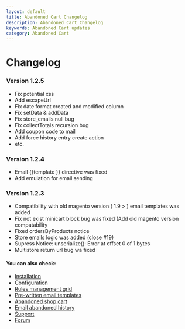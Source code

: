 ```yaml
---
layout: default
title: Abandoned Cart Changelog
description: Abandoned Cart Changelog
keywords: Abandoned Cart updates
category: Abandoned Cart
---
```


# Changelog

### Version 1.2.5

 -  Fix potential xss
 -  Add escapeUrl
 -  Fix date format created and modified column
 -  Fix setData & addData
 -  Fix store_emails null bug
 -  Fix collectTotals recursion bug
 -  Add coupon code to mail
 -  Add force history entry create action
 -  etc.

### Version 1.2.4

 -  Email {{template }} directive was fixed
 -  Add emulation for email sending

### Version 1.2.3

 -  Compatibility with old magento version ( 1.9 > ) email templates was added
 -  Fix not exist minicart block bug was fixed (Add old magento version compatability
 -  Fixed ordersByProducts notice
 -  Store emails logic was added (close #19)
 -  Supress Notice: unserialize(): Error at offset 0 of 1 bytes
 -  Multistore return url bug wa fixed

#### You can also check:

*   [Installation](../installation/)
*   [Configuration](../configuration/)
*   [Rules management grid](rules-grid/)
*   [Pre-written email templates](pre-written-templates/)
*   [Abandoned shop cart](abandoned-shop-cart/)
*   [Email abandoned history](email-history/)
*   [Support](https://swissuplabs.com/contacts/)
*   [Forum](https://swissuplabs.com/magento-forum/)
